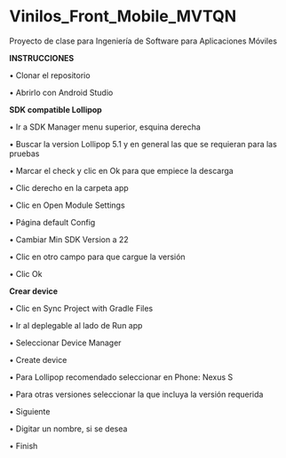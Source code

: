 # Vinilos_Front_Mobile_MVTQN
Proyecto de clase para Ingeniería de Software para Aplicaciones Móviles

**INSTRUCCIONES**

•	Clonar el repositorio

•	Abrirlo con Android Studio

**SDK compatible Lollipop**

•	Ir a SDK Manager menu superior, esquina derecha

•	Buscar la version Lollipop 5.1 y en general las que se requieran para las pruebas

•	Marcar el check y clic en Ok para que empiece la descarga

•	Clic derecho en la carpeta app

•	Clic en Open Module Settings

•	Página default Config

•	Cambiar Min SDK Version a 22

•	Clic en otro campo para que cargue la versión

•	Clic Ok

**Crear device**

•	Clic en Sync Project with Gradle Files

•	Ir al deplegable al lado de Run app

•	Seleccionar Device Manager

•	Create device

•	Para Lollipop recomendado seleccionar en Phone: Nexus S

•	Para otras versiones seleccionar la que incluya la versión requerida

•	Siguiente

•	Digitar un nombre, si se desea

•	Finish
